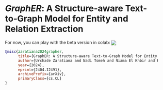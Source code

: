 # *GraphER*: A Structure-aware Text-to-Graph Model for Entity and Relation Extraction

For now, you can play with the beta version in colab: [<img align="center" src="https://colab.research.google.com/assets/colab-badge.svg" />](https://colab.research.google.com/drive/1IinAMCtUotntrtoP9zNutriZJtJ4Hymd?usp=sharing)

```bibtex
@misc{zaratiana2024grapher,
      title={GraphER: A Structure-aware Text-to-Graph Model for Entity and Relation Extraction}, 
      author={Urchade Zaratiana and Nadi Tomeh and Niama El Khbir and Pierre Holat and Thierry Charnois},
      year={2024},
      eprint={2404.12491},
      archivePrefix={arXiv},
      primaryClass={cs.CL}
}
```
